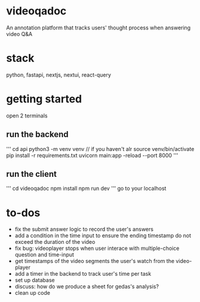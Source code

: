 # videoqadoc
An annotation platform that tracks users' thought process when answering video Q&amp;A

# stack
python, fastapi, nextjs, nextui, react-query

# getting started
open 2 terminals
## run the backend
'''
cd api
python3 -m venv venv // if you haven't alr
source venv/bin/activate
pip install -r requirements.txt
uvicorn main:app -reload --port 8000
'''
## run the client
'''
cd videoqadoc
npm install
npm run dev
'''
go to your localhost

# to-dos
- fix the submit answer logic to record the user's answers
- add a condition in the time input to ensure the ending timestamp do not exceed the duration of the video
- fix bug: videoplayer stops when user interace with multiple-choice question and time-input
- get timestamps of the video segments the user's watch from the video-player
- add a timer in the backend to track user's time per task
- set up database
- discuss: how do we produce a sheet for gedas's analysis?
- clean up code
